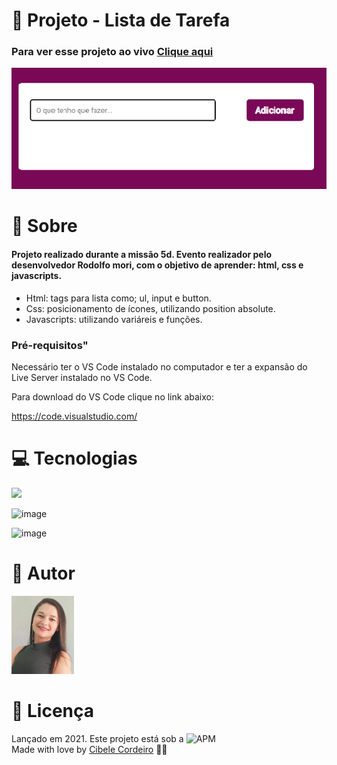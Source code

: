 
# :triangular_flag_on_post: Projeto - Lista de Tarefa
### Para ver esse projeto ao vivo [**Clique aqui**](https://cibell.github.io/Listadetarefa/)
![projeto preview](https://github.com/Cibell/Listadetarefa/blob/main/imag/Sem%20t%C3%ADtulo.png?raw=true)



# :speech_balloon: Sobre

#### Projeto realizado durante a missão 5d. Evento realizador pelo desenvolvedor **Rodolfo mori**, com o objetivo de aprender: **html, css e javascripts**. 
- Html: tags para lista como; ul, input e button.
- Css: posicionamento de ícones, utilizando position absolute.
- Javascripts: utilizando variáreis e funções.

### Pré-requisitos"

Necessário ter o VS Code instalado no computador e ter a expansão do Live Server instalado no VS Code.

Para download do VS Code clique no link abaixo:

https://code.visualstudio.com/

# :computer: Tecnologias
<img src="https://img.shields.io/badge/HTML-239120?style=for-the-badge&logo=html5&logoColor=white">

![image](https://img.shields.io/badge/CSS-239120?&style=for-the-badge&logo=css3&logoColor=white)

![image](https://img.shields.io/badge/JavaScript-F7DF1E?style=for-the-badge&logo=javascript&logoColor=black)
  

# :pencil: Autor
<img src="https://github.com/Cibell/interface-burguer-order/blob/master/src/assets/Cibele%20desenvolvedora%20front-end.jpeg?raw=true"  width="100px;">

# :closed_book: Licença

Lançado em 2021. Este projeto está sob a ![APM](https://img.shields.io/apm/l/dev)<br>
Made with love by [Cibele Cordeiro](https://github.com/Cibell) 💜🚀
